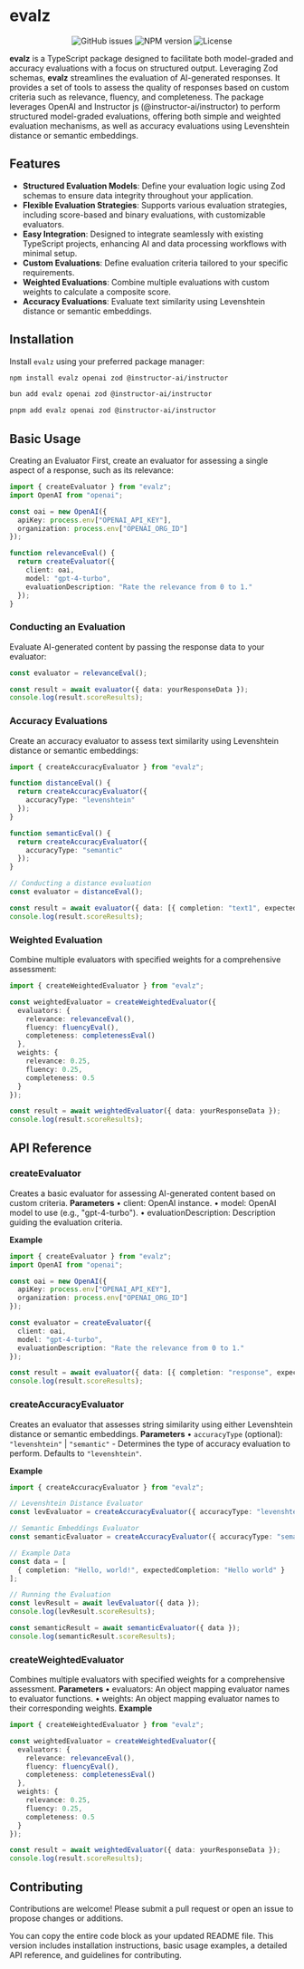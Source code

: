 # evalz

<div align="center">
  <img alt="GitHub issues" src="https://img.shields.io/github/issues/hack-dance/island-ai.svg?style=flat-square&labelColor=000000">
  <img alt="NPM version" src="https://img.shields.io/npm/v/evalz.svg?style=flat-square&logo=npm&labelColor=000000&label=evalz">
  <img alt="License" src="https://img.shields.io/npm/l/evalz.svg?style=flat-square&labelColor=000000">
</div>

**evalz** is a TypeScript package designed to facilitate both model-graded and accuracy evaluations with a focus on structured output. Leveraging Zod schemas, **evalz** streamlines the evaluation of AI-generated responses. It provides a set of tools to assess the quality of responses based on custom criteria such as relevance, fluency, and completeness. The package leverages OpenAI and Instructor js (@instructor-ai/instructor) to perform structured model-graded evaluations, offering both simple and weighted evaluation mechanisms, as well as accuracy evaluations using Levenshtein distance or semantic embeddings.

## Features

-  **Structured Evaluation Models**: Define your evaluation logic using Zod schemas to ensure data integrity throughout your application.
-  **Flexible Evaluation Strategies**: Supports various evaluation strategies, including score-based and binary evaluations, with customizable evaluators.
-  **Easy Integration**: Designed to integrate seamlessly with existing TypeScript projects, enhancing AI and data processing workflows with minimal setup.
-  **Custom Evaluations**: Define evaluation criteria tailored to your specific requirements.
-  **Weighted Evaluations**: Combine multiple evaluations with custom weights to calculate a composite score.
-  **Accuracy Evaluations**: Evaluate text similarity using Levenshtein distance or semantic embeddings.

## Installation

Install `evalz` using your preferred package manager:

```bash
npm install evalz openai zod @instructor-ai/instructor

bun add evalz openai zod @instructor-ai/instructor

pnpm add evalz openai zod @instructor-ai/instructor
```

## Basic Usage
Creating an Evaluator
First, create an evaluator for assessing a single aspect of a response, such as its relevance:

```typescript
import { createEvaluator } from "evalz";
import OpenAI from "openai";

const oai = new OpenAI({
  apiKey: process.env["OPENAI_API_KEY"],
  organization: process.env["OPENAI_ORG_ID"]
});

function relevanceEval() {
  return createEvaluator({
    client: oai,
    model: "gpt-4-turbo",
    evaluationDescription: "Rate the relevance from 0 to 1."
  });
}
```

### Conducting an Evaluation
Evaluate AI-generated content by passing the response data to your evaluator:

```typescript
const evaluator = relevanceEval();

const result = await evaluator({ data: yourResponseData });
console.log(result.scoreResults);
```

### Accuracy Evaluations
Create an accuracy evaluator to assess text similarity using Levenshtein distance or semantic embeddings:

```typescript
import { createAccuracyEvaluator } from "evalz";

function distanceEval() {
  return createAccuracyEvaluator({
    accuracyType: "levenshtein"
  });
}

function semanticEval() {
  return createAccuracyEvaluator({
    accuracyType: "semantic"
  });
}

// Conducting a distance evaluation
const evaluator = distanceEval();

const result = await evaluator({ data: [{ completion: "text1", expectedCompletion: "text2" }] });
console.log(result.scoreResults);

```


### Weighted Evaluation
Combine multiple evaluators with specified weights for a comprehensive assessment:

```typescript
import { createWeightedEvaluator } from "evalz";

const weightedEvaluator = createWeightedEvaluator({
  evaluators: {
    relevance: relevanceEval(),
    fluency: fluencyEval(),
    completeness: completenessEval()
  },
  weights: {
    relevance: 0.25,
    fluency: 0.25,
    completeness: 0.5
  }
});

const result = await weightedEvaluator({ data: yourResponseData });
console.log(result.scoreResults);
```

## API Reference

### createEvaluator
Creates a basic evaluator for assessing AI-generated content based on custom criteria.
**Parameters**
	•	client: OpenAI instance.
	•	model: OpenAI model to use (e.g., "gpt-4-turbo").
	•	evaluationDescription: Description guiding the evaluation criteria.

**Example**

```typescript
import { createEvaluator } from "evalz";
import OpenAI from "openai";

const oai = new OpenAI({
  apiKey: process.env["OPENAI_API_KEY"],
  organization: process.env["OPENAI_ORG_ID"]
});

const evaluator = createEvaluator({
  client: oai,
  model: "gpt-4-turbo",
  evaluationDescription: "Rate the relevance from 0 to 1."
});

const result = await evaluator({ data: [{ completion: "response", expectedCompletion: "expected" }] });
console.log(result.scoreResults);
```

### createAccuracyEvaluator
Creates an evaluator that assesses string similarity using either Levenshtein distance or semantic embeddings.
**Parameters**
	•	`accuracyType` (optional): `"levenshtein"` | `"semantic"` - Determines the type of accuracy evaluation to perform. Defaults to `"levenshtein"`.

**Example**

```typescript
import { createAccuracyEvaluator } from "evalz";

// Levenshtein Distance Evaluator
const levEvaluator = createAccuracyEvaluator({ accuracyType: "levenshtein" });

// Semantic Embeddings Evaluator
const semanticEvaluator = createAccuracyEvaluator({ accuracyType: "semantic" });

// Example Data
const data = [
  { completion: "Hello, world!", expectedCompletion: "Hello world" }
];

// Running the Evaluation
const levResult = await levEvaluator({ data });
console.log(levResult.scoreResults);

const semanticResult = await semanticEvaluator({ data });
console.log(semanticResult.scoreResults);
```

### createWeightedEvaluator
Combines multiple evaluators with specified weights for a comprehensive assessment.
**Parameters**
	•	﻿evaluators: An object mapping evaluator names to evaluator functions.
	•	﻿weights: An object mapping evaluator names to their corresponding weights.
**Example**
```typescript
import { createWeightedEvaluator } from "evalz";

const weightedEvaluator = createWeightedEvaluator({
  evaluators: {
    relevance: relevanceEval(),
    fluency: fluencyEval(),
    completeness: completenessEval()
  },
  weights: {
    relevance: 0.25,
    fluency: 0.25,
    completeness: 0.5
  }
});

const result = await weightedEvaluator({ data: yourResponseData });
console.log(result.scoreResults);
```

## Contributing
Contributions are welcome! Please submit a pull request or open an issue to propose changes or additions.

You can copy the entire code block as your updated README file. This version includes installation instructions, basic usage examples, a detailed API reference, and guidelines for contributing.